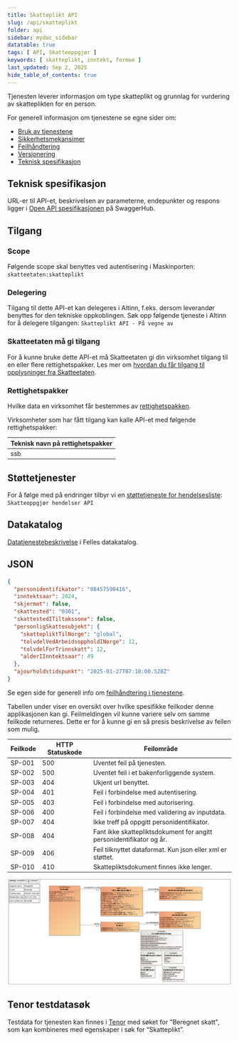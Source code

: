 ```yaml
---
title: Skatteplikt API
slug: /api/skatteplikt
folder: api
sidebar: mydoc_sidebar
datatable: true
tags: [ API, Skatteoppgjør ]
keywords: [ skatteplikt, inntekt, formue ]
last_updated: Sep 2, 2025
hide_table_of_contents: true
---
```


<Summary>Tjenesten leverer informasjon om type skatteplikt og grunnlag for vurdering av skatteplikten for en person.</Summary>

<Tabs underline={true}>
<TabItem headerText="Om tjenesten" itemKey="itemKey-1" default>

For generell informasjon om tjenestene se egne sider om:

* [Bruk av tjenestene](../om/bruk.md)
* [Sikkerhetsmekansimer](../om/sikkerhet.md)
* [Feilhåndtering](../om/feil.md)
* [Versjonering](../om/versjoner.md)
* [Teknisk spesifikasjon](../om/tekniskspesifikasjon.md)

## Teknisk spesifikasjon

URL-er til API-et, beskrivelsen av parameterne, endepunkter og respons ligger
i [Open API spesifikasjonen](https://app.swaggerhub.com/apis/skatteetaten/skatteplikt-api) på SwaggerHub.

## Tilgang

### Scope
Følgende scope skal benyttes ved autentisering i Maskinporten: `skatteetaten:skatteplikt`

### Delegering
Tilgang til dette API-et kan delegeres i Altinn, f.eks. dersom leverandør benyttes for den tekniske oppkoblingen. Søk
opp følgende tjeneste i Altinn for å delegere tilgangen: `Skatteplikt API - På vegne av`

### Skatteetaten må gi tilgang
For å kunne bruke dette API-et må Skatteetaten gi din virksomhet tilgang til en eller flere rettighetspakker. Les mer om [hvordan du får tilgang til opplysninger fra Skatteetaten](https://www.skatteetaten.no/deling/).

### Rettighetspakker
Hvilke data en virksomhet får bestemmes av [rettighetspakken](../om/rettighetspakker.md).

Virksomheter som har fått tilgang kan kalle API-et med følgende rettighetspakker:

| Teknisk navn på rettighetspakker |	
|-------------------------|
| ssb                     |

## Støttetjenester

For å følge med på endringer tilbyr vi
en [støttetjeneste for hendelsesliste](./hendelser.md): `Skatteoppgjør hendelser API`

## Datakatalog

[Datatjenestebeskrivelse](https://data.norge.no/dataservices/0411748d-0f94-3bce-b981-fd2b3930b6b2) i Felles datakatalog.

</TabItem>
<TabItem headerText="Eksempler" itemKey="itemKey-2">

## JSON

```json
{
  "personidentifikator": "08457590416",
  "inntektsaar": 2024,
  "skjermet": false,
  "skattested": "0301",
  "skattestedITiltakssone": false,
  "personligSkattesubjekt": {
    "skattepliktTilNorge": "global",
    "tolvdelVedArbeidsoppholdINorge": 12,
    "tolvdelForTrinnskatt": 12,
    "alderIInntektsaar": 49
  },
  "ajourholdstidspunkt": "2025-01-27T07:18:00.528Z"
}
```

</TabItem>
<TabItem headerText="Feilkoder" itemKey="itemKey-3">

Se egen side for generell info om [feilhåndtering i tjenestene](../om/feil.md).

Tabellen under viser en oversikt over hvilke spesifikke feilkoder denne applikasjonen kan gi. Feilmeldingen vil kunne variere selv om samme feilkode returneres. Dette er for å kunne gi en så presis beskrivelse av feilen som mulig.

| Feilkode | HTTP Statuskode | Feilområde                                                           |
|----------|-----------------|----------------------------------------------------------------------|
| SP-001   | 500             | Uventet feil på tjenesten.                                           |
| SP-002   | 500             | Uventet feil i et bakenforliggende system.                           |
| SP-003   | 404             | Ukjent url benyttet.                                                 |
| SP-004   | 401             | Feil i forbindelse med autentisering.                                |
| SP-005   | 403             | Feil i forbindelse med autorisering.                                 |
| SP-006   | 400             | Feil i forbindelse med validering av inputdata.                      |
| SP-007   | 404             | Ikke treff på oppgitt personidentifikator.                           |
| SP-008   | 404             | Fant ikke skattepliktsdokument for angitt personidentifikator og år. |
| SP-009   | 406             | Feil tilknyttet dataformat. Kun json eller xml er støttet.           |    
| SP-010   | 410             | Skattepliktsdokument finnes ikke lenger.                             |

</TabItem>
<TabItem headerText="Informasjonsmodell" itemKey="itemKey-4">

[![Skatteplikt](../../static/download/Informasjonsmodell_Skatteplikt.png)](../../static/download/Informasjonsmodell_Skatteplikt.png)

</TabItem>
<TabItem headerText="Test" itemKey="itemKey-5">

## Tenor testdatasøk

Testdata for tjenesten kan finnes i [Tenor](../test/tenor.md) med søket for "Beregnet skatt", som kan kombineres med
egenskaper i søk for “Skatteplikt”.

</TabItem>
</Tabs>
